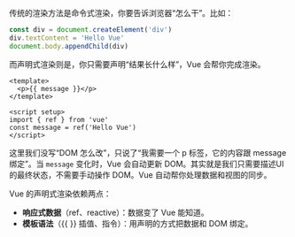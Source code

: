 传统的渲染方法是命令式渲染，你要告诉浏览器“怎么干”。比如：
```js
const div = document.createElement('div')
div.textContent = 'Hello Vue'
document.body.appendChild(div)
```
而声明式渲染则是，你只需要声明“结果长什么样”，Vue 会帮你完成渲染。
```vue
<template>
  <p>{{ message }}</p>
</template>

<script setup>
import { ref } from 'vue'
const message = ref('Hello Vue')
</script>
```
这里我们没写“DOM 怎么改”，只说了“我需要一个 p 标签，它的内容跟 message 绑定”。当 `message` 变化时，Vue 会自动更新 DOM。其实就是我们只需要描述UI 的最终状态，不需要手动操作 DOM。Vue 自动帮你处理数据和视图的同步。

Vue 的声明式渲染依赖两点：
- **响应式数据**（ref、reactive）：数据变了 Vue 能知道。
- **模板语法**（{{ }} 插值、指令）：用声明的方式把数据和 DOM 绑定。